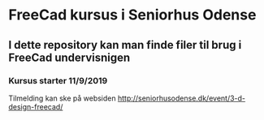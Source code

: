 # FreeCad kursus i Seniorhus Odense
## I dette repository kan man finde filer til brug i FreeCad undervisnigen  
### Kursus starter 11/9/2019  
Tilmelding kan ske på websiden  http://seniorhusodense.dk/event/3-d-design-freecad/  
